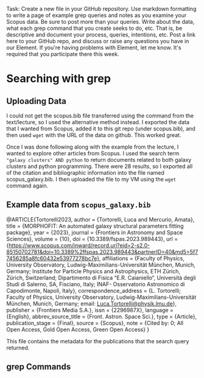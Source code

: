 Task: Create a new file in your GitHub repository. Use markdown formatting to write a page of example grep queries and notes as you examine your Scopus data. Be sure to post more than your queries. 
Write about the data, what each grep command that you create seeks to do, etc. That is, be descriptive and document your process, queries, intentions, etc. Post a link here to your GitHub repo, and 
discuss or raise any questions you have in our Element. If you're having problems with Element, let me know. It's required that you participate
there this week.

# Searching with grep

## Uploading Data
I could not get the scopus.bib file transferred using the command from the text/lecture, so I used the alternative method instead. I exported the data that I wanted from Scopus, added it to this git repo (under scopus.bib), 
and then used `wget` with the URL of the data on github. This worked great. 

Once I was done following along with the example from the lecture, I wanted to explore other articles from Scopus. I used the search term `"galaxy clusters" AND python` to return documents related to both galaxy clusters and python programming. There were 28 results, so I exported all of the citation and bibliographic information into the file named scopus_galaxy.bib. I then uploaded the file to my VM using the `wget` command again.

## Example data from `scopus_galaxy.bib`
@ARTICLE{Tortorelli2023,
	author = {Tortorelli, Luca and Mercurio, Amata},
	title = {MORPHOFIT: An automated galaxy structural parameters fitting package},
	year = {2023},
	journal = {Frontiers in Astronomy and Space Sciences},
	volume = {10},
	doi = {10.3389/fspas.2023.989443},
	url = {https://www.scopus.com/inward/record.uri?eid=2-s2.0-85150702781&doi=10.3389%2ffspas.2023.989443&partnerID=40&md5=5f77456285a8fc60432e53977278bc7e},
	affiliations = {Faculty of Physics, University Observatory, Ludwig-Maximilians-Universität München, Munich, Germany; Institute for Particle Physics and Astrophysics, ETH Zürich, Zürich, Switzerland; Dipartimento di Fisica “E.R. Caianiello“, Università degli Studi di Salerno, SA, Fisciano, Italy; INAF- Osservatorio Astronomico di Capodimonte, Napoli, Italy},
	correspondence_address = {L. Tortorelli; Faculty of Physics, University Observatory, Ludwig-Maximilians-Universität München, Munich, Germany; email: Luca.Tortorelli@physik.lmu.de},
	publisher = {Frontiers Media S.A.},
	issn = {2296987X},
	language = {English},
	abbrev_source_title = {Front. Astron. Space Sci.},
	type = {Article},
	publication_stage = {Final},
	source = {Scopus},
	note = {Cited by: 0; All Open Access, Gold Open Access, Green Open Access}
}

This file contains the metadata for the publications that the search query returned.
## grep Commands


